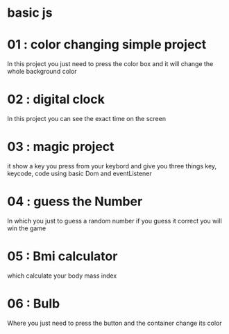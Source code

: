 # basic js 
# 01 : color changing simple project 
 In this project you just need to press the 
 color box and it will change the whole background 
 color
# 02 : digital clock 
 In this project you can see the exact time on the 
 screen 
 
 # 03 : magic project
 it show a key you press 
 from your keybord and give you 
 three things key, keycode, code
 using basic Dom and eventListener

# 04 : guess the Number 
In which you just to guess a random
number if you guess it correct you will win 
the game

# 05 : Bmi calculator 
which calculate your body mass index

# 06 : Bulb 
Where you just need to press the button
and the container change its color

